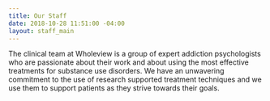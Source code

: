 ```yaml
---
title: Our Staff
date: 2018-10-28 11:51:00 -04:00
layout: staff_main
---
```


The clinical team at Wholeview is a group of expert addiction psychologists who are passionate about their work and about using the most effective treatments for substance use disorders. We have an unwavering commitment to the use of research supported treatment techniques and we use them to support patients as they strive towards their goals.
